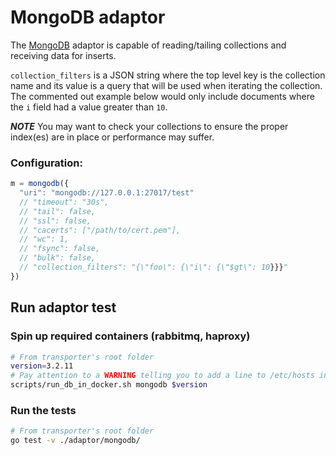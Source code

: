 # MongoDB adaptor

The [MongoDB](https://www.mongodb.com/) adaptor is capable of reading/tailing collections and
receiving data for inserts.

`collection_filters` is a JSON string where the top level key is the collection name and its value
is a query that will be used when iterating the collection. The commented out example below would only
include documents where the `i` field had a value greater than `10`.

***NOTE*** You may want to check your collections to ensure the proper index(es) are in place or performance may suffer.

### Configuration:
```javascript
m = mongodb({
  "uri": "mongodb://127.0.0.1:27017/test"
  // "timeout": "30s",
  // "tail": false,
  // "ssl": false,
  // "cacerts": ["/path/to/cert.pem"],
  // "wc": 1,
  // "fsync": false,
  // "bulk": false,
  // "collection_filters": "{\"foo\": {\"i\": {\"$gt\": 10}}}"
})
```

## Run adaptor test

### Spin up required containers (rabbitmq, haproxy)

```sh
# From transporter's root folder
version=3.2.11
# Pay attention to a WARNING telling you to add a line to /etc/hosts in the following command
scripts/run_db_in_docker.sh mongodb $version
```

### Run the tests

```sh
# From transporter's root folder
go test -v ./adaptor/mongodb/
```

